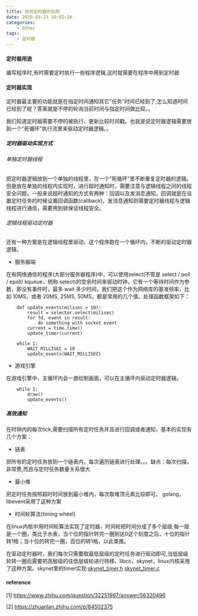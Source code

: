 ```yaml
---
title: 说说定时器的实现
date: 2019-03-23 16:02:26
categories:
    - Other
tags:
    - 定时器
---
```



#### 定时器用途

编写程序时,有时需要定时执行一些程序逻辑,这时就需要在程序中用到定时器

#### 定时器实现

定时器最主要的功能就是在指定时间通知其它"任务"时间已经到了,怎么知道时间已经到了呢？答案就是不停的轮询当前时间与指定时间做比较。。

我们知道定时器需要不停的被执行、更新比较时间戳。也就是说定时器逻辑需要放到一个"死循环"执行流里来驱动定时器逻辑。。

<!-- more -->


##### 定时器驱动实现方式

###### 单独定时器线程

把定时器逻辑放到一个单独的线程里，在一个"死循环"里不断重复定时器的逻辑。但是放在单独的线程内实现时，进行超时通知时，需要注意与逻辑线程之间的线程安全问题。一般来说超时通知的方式有两种：回调以及发消息通知，回调就是在设置定时任务的时候设置回调函数(callback)，发消息通知则需要定时器线程与逻辑线程进行通信，需要用到锁保证线程安全。

###### 逻辑线程驱动定时器

还有一种方案是在逻辑线程里驱动，这个程序跑在一个循环内，不断的驱动定时器逻辑。

- 服务器端

在有网络通信的程序(大部分服务器程序)中，可以使用select(不管是 select / poll / epoll/ kqueue，统称 select)的空余时间来驱动时钟，它有一个等待时间作为参数，即没有事件时，最多 wait 多少时间，我们把这个作为网络库的基准频率，比如 10MS，或者 20MS, 25MS, 50MS，都是常用的几个值。处理函数框架如下：

```
    def update_events(milisec = 10):
        result = selector.select(milisec)
        for fd, event in result:
            do something with socket event
        current = time.time()
        update_timer(current)
    
    while 1:
        WAIT_MILLISEC = 10
        update_events(WAIT_MILLISEC)
```    

- 游戏引擎

在游戏引擎中，主循环内会一直绘制画面，可以在主循环内驱动定时器逻辑。

```
    while 1:
        draw()
        update_events()
```

##### 高效通知


在时钟内的每次tick,需要扫描所有定时任务并且进行回调或者通知，基本的实现有几个方案：

- 链表

把所有的定时任务放到一个链表内，每次遍历链表进行处理。。。缺点：每次扫描，非常费,而且与定时任务数量关系很大

- 最小堆

把定时任务按照超时时间放到最小堆内，每次取堆顶元素比较即可。
golang，libevent采用了这种方案

- 时间轮算法(timing wheel)

在linux内核中用时间轮算法实现了定时器，时间轮把时间分成了多个层级,每一层是一个圈，类比于水表，当个位的指针转完一圈到达0这个刻度之后，十位的指针转1格；当十位的转完一圈，百位的转1格，以此类推。

在驱动定时器时，我们每次只需要取最低层级的定时任务进行驱动即可,当低层级轮转一圈后需要把高层级的往低层级轮进行转移。libco，skynet，linux内核采用了这种方案。skynet里的timer实现:[skynet_timer.h](https://github.com/cloudwu/skynet/blob/master/skynet-src/skynet_timer.h) [skynet_timer.c](https://github.com/cloudwu/skynet/blob/master/skynet-src/skynet_timer.c)



#### reference

[1] https://www.zhihu.com/question/32251997/answer/56320496

[2] https://zhuanlan.zhihu.com/p/84502375
